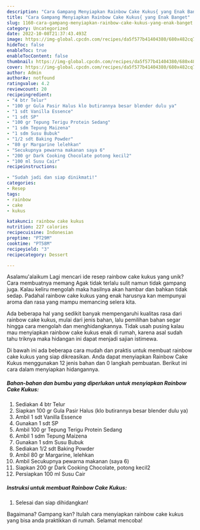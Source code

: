 ```yaml
---
description: "Cara Gampang Menyiapkan Rainbow Cake Kukus{ yang Enak Banget"
title: "Cara Gampang Menyiapkan Rainbow Cake Kukus{ yang Enak Banget"
slug: 1160-cara-gampang-menyiapkan-rainbow-cake-kukus-yang-enak-banget
category: Uncategorized
date: 2022-10-08T21:37:43.493Z
image: https://img-global.cpcdn.com/recipes/da5f577b41404380/680x482cq70/rainbow-cake-kukus-foto-resep-utama.jpg
hideToc: false
enableToc: true
enableTocContent: false
thumbnail: https://img-global.cpcdn.com/recipes/da5f577b41404380/680x482cq70/rainbow-cake-kukus-foto-resep-utama.jpg
cover: https://img-global.cpcdn.com/recipes/da5f577b41404380/680x482cq70/rainbow-cake-kukus-foto-resep-utama.jpg
author: Admin
authorAv: notfound
ratingvalue: 4.2
reviewcount: 20
recipeingredient:
- "4 btr Telur"
- "100 gr Gula Pasir Halus klo butirannya besar blender dulu ya"
- "1 sdt Vanilla Essence"
- "1 sdt SP"
- "100 gr Tepung Terigu Protein Sedang"
- "1 sdm Tepung Maizena"
- "1 sdm Susu Bubuk"
- "1/2 sdt Baking Powder"
- "80 gr Margarine lelehkan"
- "Secukupnya pewarna makanan saya 6"
- "200 gr Dark Cooking Chocolate potong kecil2"
- "100 ml Susu Cair"
recipeinstructions:

- "Sudah jadi dan siap dinikmati!"
categories:
- Resep
tags:
- rainbow
- cake
- kukus

katakunci: rainbow cake kukus 
nutrition: 227 calories
recipecuisine: Indonesian
preptime: "PT29M"
cooktime: "PT58M"
recipeyield: "3"
recipecategory: Dessert

---
```



Asalamu'alaikum Lagi mencari ide resep rainbow cake kukus yang unik? Cara membuatnya memang Agak tidak terlalu sulit namun tidak gampang juga. Kalau keliru mengolah maka hasilnya akan hambar dan bahkan tidak sedap. Padahal rainbow cake kukus yang enak harusnya kan mempunyai aroma dan rasa yang mampu memancing selera kita.




Ada beberapa hal yang sedikit banyak mempengaruhi kualitas rasa dari rainbow cake kukus, mulai dari jenis bahan, lalu pemilihan bahan segar hingga cara mengolah dan menghidangkannya. Tidak usah pusing kalau mau menyiapkan rainbow cake kukus enak di rumah, karena asal sudah tahu triknya maka hidangan ini dapat menjadi sajian istimewa.


Di bawah ini ada beberapa cara mudah dan praktis untuk membuat rainbow cake kukus yang siap dikreasikan. Anda dapat menyiapkan Rainbow Cake Kukus menggunakan 12 jenis bahan dan 0 langkah pembuatan. Berikut ini cara dalam menyiapkan hidangannya.

<!--inarticleads1-->

##### Bahan-bahan dan bumbu yang diperlukan untuk menyiapkan Rainbow Cake Kukus:

1. Sediakan 4 btr Telur
1. Siapkan 100 gr Gula Pasir Halus (klo butirannya besar blender dulu ya)
1. Ambil 1 sdt Vanilla Essence
1. Gunakan 1 sdt SP
1. Ambil 100 gr Tepung Terigu Protein Sedang
1. Ambil 1 sdm Tepung Maizena
1. Gunakan 1 sdm Susu Bubuk
1. Sediakan 1/2 sdt Baking Powder
1. Ambil 80 gr Margarine, lelehkan
1. Ambil Secukupnya pewarna makanan (saya 6)
1. Siapkan 200 gr Dark Cooking Chocolate, potong kecil2
1. Persiapkan 100 ml Susu Cair




<!--inarticleads2-->

##### Instruksi untuk membuat Rainbow Cake Kukus:


1. Selesai dan siap dihidangkan!



Bagaimana? Gampang kan? Itulah cara menyiapkan rainbow cake kukus yang bisa anda praktikkan di rumah. Selamat mencoba!
